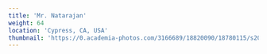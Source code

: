 ```yaml
---
title: 'Mr. Natarajan'
weight: 64
location: 'Cypress, CA, USA'
thumbnail: 'https://0.academia-photos.com/3166689/18820090/18780115/s200_k.kalyanasundaram.jpg'
---
```

